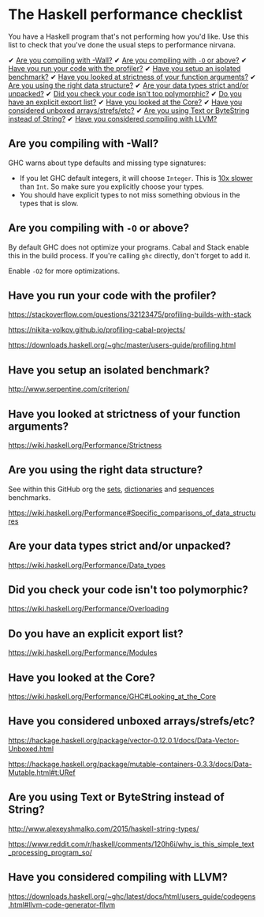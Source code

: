 # The Haskell performance checklist

You have a Haskell program that's not performing how you'd like. Use
this list to check that you've done the usual steps to performance
nirvana.

✔ [Are you compiling with -Wall?](#are-you-compiling-with--wall)
✔ [Are you compiling with `-O` or above?](#are-you-compiling-with--o-or-above)
✔ [Have you run your code with the profiler?](#have-you-run-your-code-with-the-profiler)
✔ [Have you setup an isolated benchmark?](#have-you-setup-an-isolated-benchmark)
✔ [Have you looked at strictness of your function arguments?](#have-you-looked-at-strictness-of-your-function-arguments)
✔ [Are you using the right data structure?](#are-you-using-the-right-data-structure)
✔ [Are your data types strict and/or unpacked?](#are-your-data-types-strict-andor-unpacked)
✔ [Did you check your code isn't too polymorphic?](#did-you-check-your-code-isnt-too-polymorphic)
✔ [Do you have an explicit export list?](#do-you-have-an-explicit-export-list)
✔ [Have you looked at the Core?](#have-you-looked-at-the-core)
✔ [Have you considered unboxed arrays/strefs/etc?](#have-you-considered-unboxed-arraysstrefsetc)
✔ [Are you using Text or ByteString instead of String?](#are-you-using-text-or-bytestring-instead-of-string)
✔ [Have you considered compiling with LLVM?](#have-you-considered-compiling-with-llvm)

## Are you compiling with -Wall?

GHC warns about type defaults and missing type signatures:

* If you let GHC default integers, it will choose `Integer`. This is
  [10x slower](https://github.com/haskell-perf/numbers#numbers) than
  `Int`. So make sure you explicitly choose your types.
* You should have explicit types to not miss something obvious in the
  types that is slow.

## Are you compiling with `-O` or above?

By default GHC does not optimize your programs. Cabal and Stack enable
this in the build process. If you're calling `ghc` directly, don't
forget to add it.

Enable `-O2` for more optimizations.

## Have you run your code with the profiler?

https://stackoverflow.com/questions/32123475/profiling-builds-with-stack

https://nikita-volkov.github.io/profiling-cabal-projects/

https://downloads.haskell.org/~ghc/master/users-guide/profiling.html

## Have you setup an isolated benchmark?

http://www.serpentine.com/criterion/

## Have you looked at strictness of your function arguments?

https://wiki.haskell.org/Performance/Strictness

## Are you using the right data structure?

See within this GitHub org the
[sets](https://github.com/haskell-perf/sets),
[dictionaries](https://github.com/haskell-perf/dictionaries) and
[sequences](https://github.com/haskell-perf/sequences) benchmarks.

https://wiki.haskell.org/Performance#Specific_comparisons_of_data_structures

## Are your data types strict and/or unpacked?

https://wiki.haskell.org/Performance/Data_types

## Did you check your code isn't too polymorphic?

https://wiki.haskell.org/Performance/Overloading

## Do you have an explicit export list?

https://wiki.haskell.org/Performance/Modules

## Have you looked at the Core?

https://wiki.haskell.org/Performance/GHC#Looking_at_the_Core

## Have you considered unboxed arrays/strefs/etc?

https://hackage.haskell.org/package/vector-0.12.0.1/docs/Data-Vector-Unboxed.html

https://hackage.haskell.org/package/mutable-containers-0.3.3/docs/Data-Mutable.html#t:URef

## Are you using Text or ByteString instead of String?

http://www.alexeyshmalko.com/2015/haskell-string-types/

https://www.reddit.com/r/haskell/comments/120h6i/why_is_this_simple_text_processing_program_so/

## Have you considered compiling with LLVM?

https://downloads.haskell.org/~ghc/latest/docs/html/users_guide/codegens.html#llvm-code-generator-fllvm
